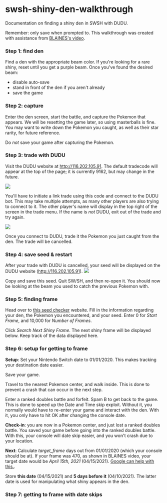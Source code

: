 # swsh-shiny-den-walkthrough
Documentation on finding a shiny den in SWSH with DUDU.

Remember: only save when prompted to. This walkthrough was created with assistance from [BLAINES's video](https://www.youtube.com/watch?v=awVEWio9feM). 

### Step 1: find den

Find a den with the appropriate beam color. If you're looking for a rare shiny, reset until you get a purple beam. Once you've found the desired beam:
 - disable auto-save
 - stand in front of the den if you aren't already
 - save the game

### Step 2: capture

Enter the den screen, start the battle, and capture the Pokemon that appears. We will be resetting the game later, so using masterballs is fine. You may want to write down the Pokemon you caught, as well as their star rarity, for future reference.

Do *not* save your game after capturing the Pokemon. 

### Step 3: trade with DUDU

Visit the DUDU website at http://116.202.105.91. The default tradecode will appear at the top of the page; it is currently 9162, but may change in the future.

![](https://i.imgur.com/eCmb3f3.png)

You'll have to initiate a link trade using this code and connect to the DUDU bot. This may take multiple attempts, as many other players are also trying to connect to it. The other player's name will display in the top right of the screen in the trade menu. If the name is *not* DUDU, exit out of the trade and try again.

![](https://i.imgur.com/y8poyl2.png)

Once you connect to DUDU, trade it the Pokemon you just caught from the den. The trade will be cancelled.

### Step 4: save seed & restart

After your trade with DUDU is cancelled, your seed will be displayed on the DUDU website (http://116.202.105.91).
![](https://i.imgur.com/cCnKB44.png)

Copy and save this seed. Quit SW/SH, and then re-open it. You should now be looking at the beam you used to catch the previous Pokemon with.

### Step 5: finding frame

Head over to [this seed checker](https://leanny.github.io/seedchecker/index.html) website. Fill in the information regarding your den, the Pokemon you encountered, and your seed. Enter 0 for *Start Frame*, and 10,000 for *Number of Frames*.

Click *Search Next Shiny Frame*. The next shiny frame will be displayed below. Keep track of the data displayed here.

### Step 6: setup for getting to frame

**Setup**:
Set your Nintendo Switch date to 01/01/2020. This makes tracking your destination date easier.

Save your game.

Travel to the nearest Pokemon center, and walk inside. This is done to prevent a crash that can occur in the next step.

Enter a ranked doubles battle and forfeit. Spam B to get back to the game. This is done to speed up the Date and Time skip exploit. Without it, you normally would have to re-enter your game and interact with the den. With it, you only have to hit OK after changing the console date.  

**Check-in**: you are now in a Pokemon center, and just lost a ranked doubles battle. You saved your game before going into the ranked doubles battle. With this, your console will date skip easier, and you won't crash due to your location.

**Next**:
Calculate *target_frame* days out from 01/01/2020 (which your console should be at). If your frame was 470, as shown in BLAINES video, your target date would be *April 15th, 2021* (04/15/2021). [Google can help with this.](https://www.google.com/search?q=470+days+from+january+1st+2020&rlz=1C1CHBF_enUS882US882&oq=470+days+from+january+1st+2020&aqs=chrome..69i57.5965j1j7&sourceid=chrome&ie=UTF-8). 

Store **this date** (04/15/2021) and **5 days before it** (04/10/2021). The latter date is used for manipulating what shiny appears in the den.

### Step 7: getting to frame with date skips
